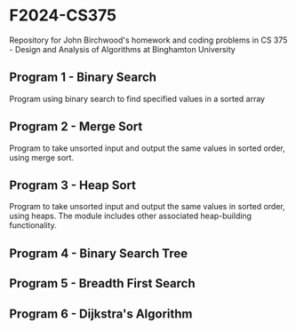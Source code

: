 # F2024-CS375
Repository for John Birchwood's homework and coding problems in CS 375 - Design and Analysis of Algorithms at Binghamton University

## Program 1 - Binary Search
Program using binary search to find specified values in a sorted array

## Program 2 - Merge Sort
Program to take unsorted input and output the same values in sorted order, using merge sort.

## Program 3 - Heap Sort
Program to take unsorted input and output the same values in sorted order, using heaps. The module includes other associated heap-building functionality. 

## Program 4 - Binary Search Tree

## Program 5 - Breadth First Search

## Program 6 - Dijkstra's Algorithm